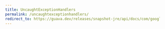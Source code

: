 ```yaml
---
title: UncaughtExceptionHandlers
permalink: /uncaughtexceptionhandlers/
redirect_to: https://guava.dev/releases/snapshot-jre/api/docs/com/google/common/util/concurrent/UncaughtExceptionHandlers.html
---
```

